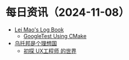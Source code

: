 ﻿# 每日资讯（2024-11-08）

- [Lei Mao's Log Book](https://leimao.github.io/atom.xml)
  - [GoogleTest Using CMake](https://leimao.github.io/blog/GoogleTest-CMake/)
- [乌托邦是个理想国](https://shenyongfan.com/rss/)
  - [初探 UX工程师 的世界](http://localhost:2368/ux-engineer/)
